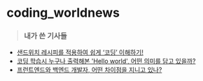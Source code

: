 # coding_worldnews
> ### 내가 쓴 기사들
- [샌드위치 레시피를 적용하여 쉽게 ‘코딩’ 이해하기!](https://www.codingworldnews.com/article/view/2593)
- [코딩 학습시 누구나 출력해본 'Hello world', 어떤 의미를 담고 있을까?](https://www.codingworldnews.com/article/view/2753)
- [프런트엔드와 백엔드 개발자, 어떤 차이점을 지니고 있나?](https://www.codingworldnews.com/article/view/2867)
